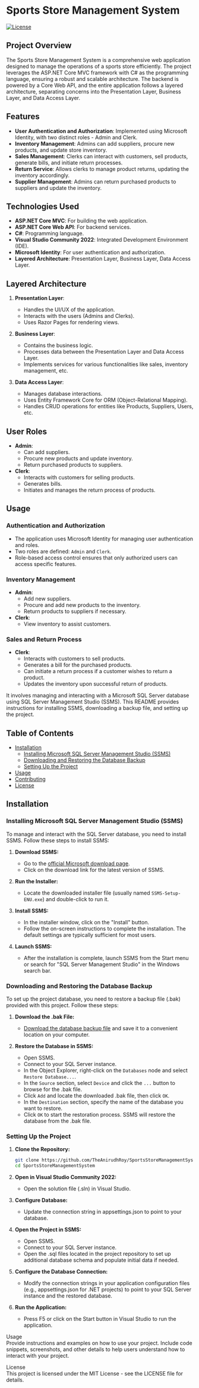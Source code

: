 # Sports Store Management System

[![License](https://img.shields.io/badge/license-MIT-blue.svg)](LICENSE)

## Project Overview

The Sports Store Management System is a comprehensive web application designed to manage the operations of a sports store efficiently. The project leverages the ASP.NET Core MVC framework with C# as the programming language, ensuring a robust and scalable architecture. The backend is powered by a Core Web API, and the entire application follows a layered architecture, separating concerns into the Presentation Layer, Business Layer, and Data Access Layer.

## Features

- **User Authentication and Authorization**: Implemented using Microsoft Identity, with two distinct roles - Admin and Clerk.
- **Inventory Management**: Admins can add suppliers, procure new products, and update store inventory.
- **Sales Management**: Clerks can interact with customers, sell products, generate bills, and initiate return processes.
- **Return Service**: Allows clerks to manage product returns, updating the inventory accordingly.
- **Supplier Management**: Admins can return purchased products to suppliers and update the inventory.

## Technologies Used

- **ASP.NET Core MVC**: For building the web application.
- **ASP.NET Core Web API**: For backend services.
- **C#**: Programming language.
- **Visual Studio Community 2022**: Integrated Development Environment (IDE).
- **Microsoft Identity**: For user authentication and authorization.
- **Layered Architecture**: Presentation Layer, Business Layer, Data Access Layer.

## Layered Architecture

1. **Presentation Layer**: 
   - Handles the UI/UX of the application.
   - Interacts with the users (Admins and Clerks).
   - Uses Razor Pages for rendering views.

2. **Business Layer**: 
   - Contains the business logic.
   - Processes data between the Presentation Layer and Data Access Layer.
   - Implements services for various functionalities like sales, inventory management, etc.

3. **Data Access Layer**: 
   - Manages database interactions.
   - Uses Entity Framework Core for ORM (Object-Relational Mapping).
   - Handles CRUD operations for entities like Products, Suppliers, Users, etc.

## User Roles

- **Admin**: 
  - Can add suppliers.
  - Procure new products and update inventory.
  - Return purchased products to suppliers.
- **Clerk**: 
  - Interacts with customers for selling products.
  - Generates bills.
  - Initiates and manages the return process of products.

## Usage

### Authentication and Authorization

- The application uses Microsoft Identity for managing user authentication and roles.
- Two roles are defined: `Admin` and `Clerk`.
- Role-based access control ensures that only authorized users can access specific features.

### Inventory Management

- **Admin**:
  - Add new suppliers.
  - Procure and add new products to the inventory.
  - Return products to suppliers if necessary.
- **Clerk**:
  - View inventory to assist customers.

### Sales and Return Process

- **Clerk**:
  - Interacts with customers to sell products.
  - Generates a bill for the purchased products.
  - Can initiate a return process if a customer wishes to return a product.
  - Updates the inventory upon successful return of products.

It involves managing and interacting with a Microsoft SQL Server database using SQL Server Management Studio (SSMS). This README provides instructions for installing SSMS, downloading a backup file, and setting up the project.

## Table of Contents

- [Installation](#installation)
  - [Installing Microsoft SQL Server Management Studio (SSMS)](#installing-microsoft-sql-server-management-studio-ssms)
  - [Downloading and Restoring the Database Backup](#downloading-and-restoring-the-database-backup)
  - [Setting Up the Project](#setting-up-the-project)
- [Usage](#usage)
- [Contributing](#contributing)
- [License](#license)

## Installation

### Installing Microsoft SQL Server Management Studio (SSMS)

To manage and interact with the SQL Server database, you need to install SSMS. Follow these steps to install SSMS:

1. **Download SSMS:**
   - Go to the [official Microsoft download page](https://docs.microsoft.com/en-us/sql/ssms/download-sql-server-management-studio-ssms).
   - Click on the download link for the latest version of SSMS.

2. **Run the Installer:**
   - Locate the downloaded installer file (usually named `SSMS-Setup-ENU.exe`) and double-click to run it.

3. **Install SSMS:**
   - In the installer window, click on the "Install" button.
   - Follow the on-screen instructions to complete the installation. The default settings are typically sufficient for most users.

4. **Launch SSMS:**
   - After the installation is complete, launch SSMS from the Start menu or search for "SQL Server Management Studio" in the Windows search bar.

### Downloading and Restoring the Database Backup

To set up the project database, you need to restore a backup file (.bak) provided with this project. Follow these steps:

1. **Download the .bak File:**
   - [Download the database backup file](https://github.com/TheAnirudhRoy/SportsStoreManagementSystem/blob/master/SportsDB.bak) and save it to a convenient location on your computer.

2. **Restore the Database in SSMS:**
   - Open SSMS.
   - Connect to your SQL Server instance.
   - In the Object Explorer, right-click on the `Databases` node and select `Restore Database...`.
   - In the `Source` section, select `Device` and click the `...` button to browse for the .bak file.
   - Click `Add` and locate the downloaded .bak file, then click `OK`.
   - In the `Destination` section, specify the name of the database you want to restore.
   - Click `OK` to start the restoration process. SSMS will restore the database from the .bak file.

### Setting Up the Project

1. **Clone the Repository:**
   ```sh
   git clone https://github.com/TheAnirudhRoy/SportsStoreManagementSystem.git
   cd SportsStoreManagementSystem
   
2. **Open in Visual Studio Community 2022:**
   - Open the solution file (.sln) in Visual Studio.
   
3. **Configure Database:**
   - Update the connection string in appsettings.json to point to your database.

4. **Open the Project in SSMS:**
   - Open SSMS.
   - Connect to your SQL Server instance.
   - Open the .sql files located in the project repository to set up additional database schema and populate initial data if needed.

5. **Configure the Database Connection:**
   - Modify the connection strings in your application configuration files (e.g., appsettings.json for .NET projects) to point to your SQL Server instance and the restored database.

6. **Run the Application:**
   - Press F5 or click on the Start button in Visual Studio to run the application.

Usage\
Provide instructions and examples on how to use your project. Include code snippets, screenshots, and other details to help users understand how to interact with your project.

License\
This project is licensed under the MIT License - see the LICENSE file for details.
